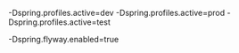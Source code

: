 -Dspring.profiles.active=dev
-Dspring.profiles.active=prod
-Dspring.profiles.active=test

-Dspring.flyway.enabled=true